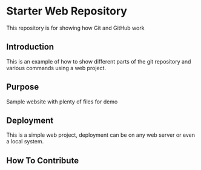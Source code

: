 # Starter Web Repository

This repository is for showing how Git and GitHub work

## Introduction

This is an example of how to show different parts of the git repository and various commands using a web project.

## Purpose

Sample website with plenty of files for demo

## Deployment

This is a simple web project, deployment can be on any web server or even a local system.

## How To Contribute

